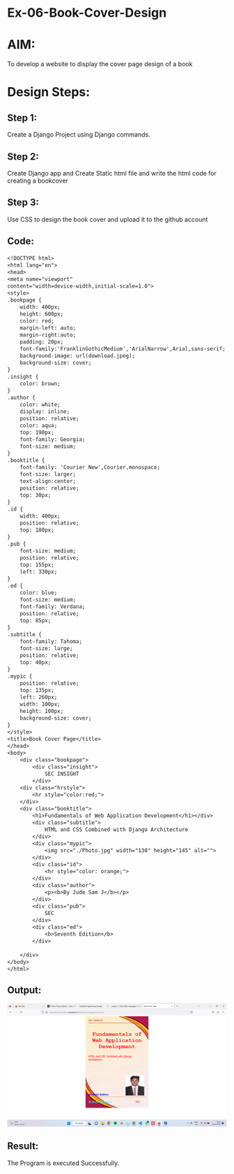 # Ex-06-Book-Cover-Design

# AIM:
To develop a website to display the cover page design of a book

# Design Steps:
## Step 1:
Create a Django Project using Django commands.

## Step 2:
Create Django app and Create Static html file and write the html code for creating a bookcover

## Step 3:
Use CSS to design the book cover and upload it to the github account

## Code:
```
<!DOCTYPE html>
<html lang="en">
<head>
<meta name="viewport"
content="width=device-width,initial-scale=1.0">
<style>
.bookpage {
    width: 400px;
    height: 600px;
    color: red;
    margin-left: auto;
    margin-right:auto;
    padding: 20px;
    font-family:'FranklinGothicMedium','ArialNarrow',Arial,sans-serif;
    background-image: url(download.jpeg);
    background-size: cover;
}
.insight {
    color: brown;
}
.author {
    color: white;
    display: inline;
    position: relative;
    color: aqua;
    top: 190px;
    font-family: Georgia;
    font-size: medium;
}
.booktitle {
    font-family: 'Courier New',Courier,monospace;
    font-size: larger;
    text-align:center;
    position: relative;
    top: 30px;
}
.id {
    width: 400px;
    position: relative;
    top: 180px;
}
.pub {
    font-size: medium;
    position: relative;
    top: 155px;
    left: 330px;
}
.ed {
    color: blue;
    font-size: medium;
    font-family: Verdana;
    position: relative;
    top: 85px;
}
.subtitle {
    font-family: Tahoma;
    font-size: large;
    position: relative;
    top: 40px;
}
.mypic {
    position: relative;
    top: 135px;
    left: 260px;
    width: 100px;
    height: 100px;
    background-size: cover;
}
</style>
<title>Book Cover Page</title>
</head>
<body>
    <div class="bookpage">
        <div class="insight">
            SEC INSIGHT
        </div>
    <div class="hrstyle">
        <hr style="color:red;"> 
    </div>
    <div class="booktitle">
        <h1>Fundamentals of Web Application Development</h1></div>
        <div class="subtitle">
            HTML and CSS Combined with Django Architecture
        </div>
        <div class="mypic">
            <img src="./Photo.jpg" width="130" height="145" alt="">
        </div>
        <div class="id">
            <hr style="color: orange;">
        </div>
        <div class="author">
            <p><b>By Jude Sam J</b></p>
        </div>
        <div class="pub">
            SEC
        </div>
        <div class="ed">
            <b>Seventh Edition</b>
        </div>

    </div>
</body>
</html>
```

## Output:
![OUTPUT](./Image/BookCover1.png)

## Result:
The Program is executed Successfully.